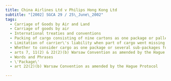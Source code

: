 ```yaml
---
title: China Airlines Ltd v Philips Hong Kong Ltd 
subtitle: "[2002] SGCA 29 / 25\_June\_2002"
tags:
  - Carriage of Goods by Air and Land
  - Carriage of goods by air
  - International treaties and conventions
  - Packing of cargo consisting of nine cartons as one package or pallet
  - Limitation of carrier\'s liability when part of cargo went missing
  - Whether to consider cargo as one package or several sub-packages for computation of compensation
  - arts 7, 11(2) & 22(2)(b) Warsaw Convention as amended by the Hague Protocol
  - Words and Phrases
  - \'Package\'
  - art 22(2)(b) Warsaw Convention as amended by the Hague Protocol

---
```


